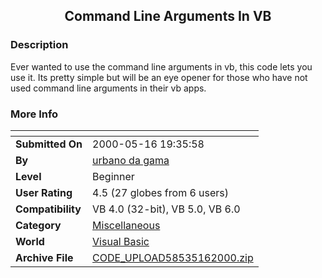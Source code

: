 ﻿<div align="center">

## Command Line Arguments In VB


</div>

### Description

Ever wanted to use the command line arguments in vb, this code lets you use it. Its pretty simple but will be an eye opener for those who have not used command line arguments in their vb apps.
 
### More Info
 


<span>             |<span>
---                |---
**Submitted On**   |2000-05-16 19:35:58
**By**             |[urbano da gama](https://github.com/Planet-Source-Code/PSCIndex/blob/master/ByAuthor/urbano-da-gama.md)
**Level**          |Beginner
**User Rating**    |4.5 (27 globes from 6 users)
**Compatibility**  |VB 4\.0 \(32\-bit\), VB 5\.0, VB 6\.0
**Category**       |[Miscellaneous](https://github.com/Planet-Source-Code/PSCIndex/blob/master/ByCategory/miscellaneous__1-1.md)
**World**          |[Visual Basic](https://github.com/Planet-Source-Code/PSCIndex/blob/master/ByWorld/visual-basic.md)
**Archive File**   |[CODE\_UPLOAD58535162000\.zip](https://github.com/Planet-Source-Code/urbano-da-gama-command-line-arguments-in-vb__1-8146/archive/master.zip)








